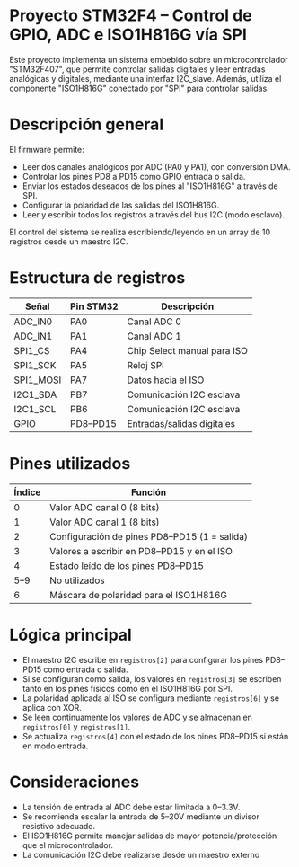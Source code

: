 # Proyecto STM32F4 – Control de GPIO, ADC e ISO1H816G vía SPI

Este proyecto implementa un sistema embebido sobre un microcontrolador "STM32F407", que permite controlar salidas digitales y leer entradas analógicas y digitales, mediante una interfaz I2C_slave. Además, utiliza el componente "ISO1H816G" conectado por "SPI" para controlar salidas.

# Descripción general

El firmware permite:

- Leer dos canales analógicos por ADC (PA0 y PA1), con conversión DMA.
- Controlar los pines PD8 a PD15 como GPIO entrada o salida.
- Enviar los estados deseados de los pines al "ISO1H816G" a través de SPI.
- Configurar la polaridad de las salidas del ISO1H816G.
- Leer y escribir todos los registros a través del bus I2C (modo esclavo).

El control del sistema se realiza escribiendo/leyendo en un array de 10 registros desde un maestro I2C.

# Estructura de registros


| Señal     | Pin STM32  | Descripción                     |
|-----------|------------|---------------------------------|
| ADC_IN0   | PA0        | Canal ADC 0                     |
| ADC_IN1   | PA1        | Canal ADC 1                     |
| SPI1_CS   | PA4        | Chip Select manual para ISO     |
| SPI1_SCK  | PA5        | Reloj SPI                       |
| SPI1_MOSI | PA7        | Datos hacia el ISO              |
| I2C1_SDA  | PB7        | Comunicación I2C esclava        |
| I2C1_SCL  | PB6        | Comunicación I2C esclava        |
| GPIO      | PD8–PD15   | Entradas/salidas digitales      |

# Pines utilizados

| Índice | Función                                        |
|--------|-----------------------------------------------|
| 0      | Valor ADC canal 0 (8 bits)                    |
| 1      | Valor ADC canal 1 (8 bits)                    |
| 2      | Configuración de pines PD8–PD15 (1 = salida)  |
| 3      | Valores a escribir en PD8–PD15 y en el ISO    |
| 4      | Estado leído de los pines PD8–PD15            |
| 5–9    | No utilizados                                  |
| 6      | Máscara de polaridad para el ISO1H816G        |

# Lógica principal

- El maestro I2C escribe en `registros[2]` para configurar los pines PD8–PD15 como entrada o salida.
- Si se configuran como salida, los valores en `registros[3]` se escriben tanto en los pines físicos como en el ISO1H816G por SPI.
- La polaridad aplicada al ISO se configura mediante `registros[6]` y se aplica con XOR.
- Se leen continuamente los valores de ADC y se almacenan en `registros[0]` y `registros[1]`.
- Se actualiza `registros[4]` con el estado de los pines PD8–PD15 si están en modo entrada.

# Consideraciones

- La tensión de entrada al ADC debe estar limitada a 0–3.3V.
- Se recomienda escalar la entrada de 5–20V mediante un divisor resistivo adecuado.
- El ISO1H816G permite manejar salidas de mayor potencia/protección que el microcontrolador.
- La comunicación I2C debe realizarse desde un maestro externo




